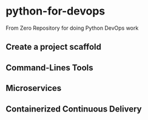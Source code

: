 # python-for-devops
From Zero Repository for doing Python DevOps work

## Create a project scaffold

## Command-Lines Tools 

## Microservices

## Containerized Continuous Delivery 
